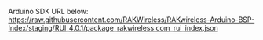 Arduino SDK URL below: 
https://raw.githubusercontent.com/RAKWireless/RAKwireless-Arduino-BSP-Index/staging/RUI_4.0.1/package_rakwireless.com_rui_index.json
